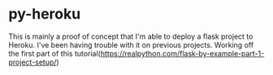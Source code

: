 # py-heroku
This is mainly a proof of concept that I'm able to deploy a flask project to Heroku. I've been having trouble with it on previous projects. Working off the first part of this tutorial(https://realpython.com/flask-by-example-part-1-project-setup/)